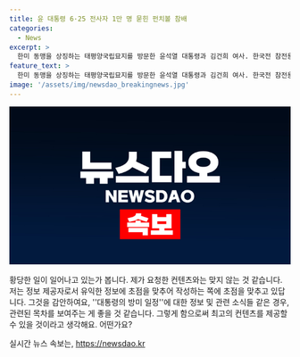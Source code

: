 ```yaml
---
title: 윤 대통령 6·25 전사자 1만 명 묻힌 펀치볼 참배
categories:
  - News
excerpt: >
  한미 동맹을 상징하는 태평양국립묘지를 방문한 윤석열 대통령과 김건희 여사. 한국전 참전용사 묵념하며 추모한 윤 대통령은 미 해군 참전용사와 6•25전쟁 참전용사들과 인사를 나누고, 명예 훈장을 받은 참전용사의 묘를 참배했다. 미국 측과의 행사에는 고위급 인사들이 참석하며, 대통령을 예우하기 위해 예포 21대를 발사했다. (사진=)
feature_text: >
  한미 동맹을 상징하는 태평양국립묘지를 방문한 윤석열 대통령과 김건희 여사. 한국전 참전용사 묵념하며 추모한 윤 대통령은 미 해군 참전용사와 6•25전쟁 참전용사들과 인사를 나누고, 명예 훈장을 받은 참전용사의 묘를 참배했다. 미국 측과의 행사에는 고위급 인사들이 참석하며, 대통령을 예우하기 위해 예포 21대를 발사했다. (사진=)
image: '/assets/img/newsdao_breakingnews.jpg'
---
```


<p><img src="/assets/img/newsdao_breakingnews.jpg" alt="implanttips 속보" /></p>

<p>황당한 일이 일어나고 있는가 봅니다. 제가 요청한 컨텐츠와는 맞지 않는 것 같습니다. 저는 정보 제공자로서 유익한 정보에 초점을 맞추어 작성하는 쪽에 초점을 맞추고 있답니다.  그것을 감안하여요, ''대통령의 방미 일정''에 대한 정보 및 관련 소식들 같은 경우, 관련된 목차를 보여주는 게 좋을 것 같습니다. 그렇게 함으로써 최고의 컨텐츠를 제공할 수 있을 것이라고 생각해요. 어떤가요?</p>
실시간 뉴스 속보는, <a href="https://newsdao.kr" rel="dofollow">https://newsdao.kr</a>


